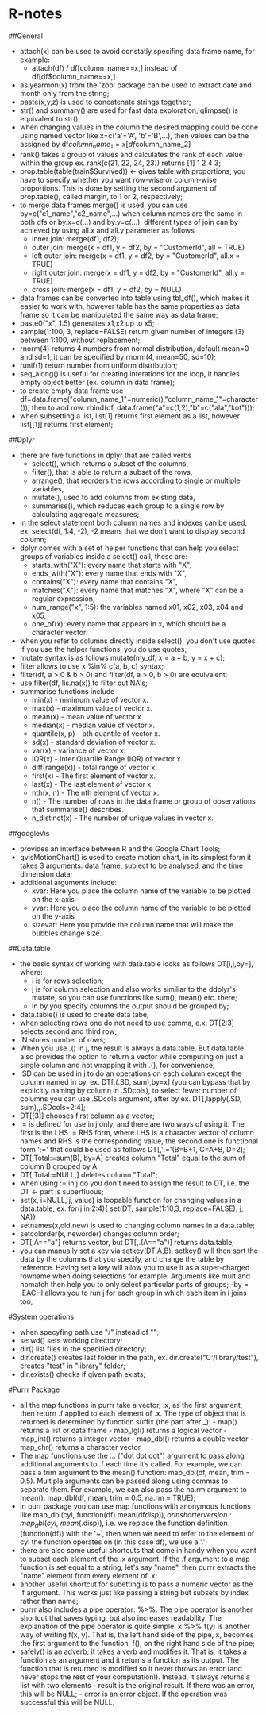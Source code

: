 # R-notes

##General
- attach(x) can be used to avoid constatly specifing data frame name, for example:
     - attach(df) / df[column_name==x,] instead of df[df$column_name==x,]
- as.yearmon(x) from the 'zoo' package can be used to extract date and month only from the string;
- paste(x,y,z) is used to concatenate strings together;
- str() and summary() are used for fast data exploration, glimpse() is equivalent to str();
- when changing values in the column the desired mapping could be done using named vector like x=c('a'='A', 'b'='B',...), then values can be the assigned by df$column_name_1=x[df$column_name_2]
- rank() takes a group of values and calculates the rank of each value within the group ex. rank(c(21, 22, 24, 23)) returns [1] 1 2 4 3;
- prop.table(table(train$Survived)) <- gives table with proportions, you have to specify whether you want row-wise or column-wise proportions. This is done by setting the second argument of prop.table(), called margin, to 1 or 2, respectively;
- to merge data frames merge() is used, you can use by=c("c1_name","c2_name",...) when column names are the same in both dfs or by.x=c(...) and by.y=c(...), different types of join can by achieved by using all.x and all.y parameter as follows
     - inner join: merge(df1, df2);
     - outer join: merge(x = df1, y = df2, by = "CustomerId", all = TRUE)
     - left outer join: merge(x = df1, y = df2, by = "CustomerId", all.x = TRUE)
     - right outer join: merge(x = df1, y = df2, by = "CustomerId", all.y = TRUE)
     - cross join: merge(x = df1, y = df2, by = NULL)
- data frames can be converted into table using tbl_df(), which makes it easier to work with, however table has the same properties as data frame so it can be manipulated the same way as data frame;
- paste0("x", 1:5) generates x1,x2 up to x5;
- sample(1:100, 3, replace=FALSE) return given number of integers (3) between 1:100, without replacement;
- rnorm(4) returns 4 numbers from normal distribution, default mean=0 and sd=1, it can be specified by rnorm(4, mean=50, sd=10);
- runif(1) return number from uniform distribution;
- seq_along() is useful for creating interations for the loop, it handles empty object better (ex. column in data frame);
- to create empty data frame use df=data.frame("column_name_1"=numeric(),"column_name_1"=character()), then to add row: rbind(df, data.frame("a"=c(1,2),"b"=c("ala","kot")));
- when subsetting a list, list[1] returns first element as a list, however list[[1]] returns first element; 

##Dplyr
- there are five functions in dplyr that are called verbs
     - select(), which returns a subset of the columns,
     - filter(), that is able to return a subset of the rows,
     - arrange(), that reorders the rows according to single or multiple variables,
     - mutate(), used to add columns from existing data,
     - summarise(), which reduces each group to a single row by calculating aggregate measures;
- in the select statement both column names and indexes can be used, ex. select(df, 1:4, -2), -2 means that we don't want to display second column;
- dplyr comes with a set of helper functions that can help you select groups of variables inside a select() call, these are:
     - starts_with("X"): every name that starts with "X",
     - ends_with("X"): every name that ends with "X",
     - contains("X"): every name that contains "X",
     - matches("X"): every name that matches "X", where "X" can be a regular expression,
     - num_range("x", 1:5): the variables named x01, x02, x03, x04 and x05,
     - one_of(x): every name that appears in x, which should be a character vector.
- when you refer to columns directly inside select(), you don't use quotes. If you use the helper functions, you do use quotes;
- mutate syntax is as follows mutate(my_df, x = a + b, y = x + c);
- filter allows to use x %in% c(a, b, c) syntax;
- filter(df, a > 0 & b > 0) and filter(df, a > 0, b > 0) are equivalent;
- use filter(df, !is.na(x)) to filter out NA's;
- summarise functions include
     - min(x) - minimum value of vector x.
     - max(x) - maximum value of vector x.
     - mean(x) - mean value of vector x.
     - median(x) - median value of vector x.
     - quantile(x, p) - pth quantile of vector x.
     - sd(x) - standard deviation of vector x.
     - var(x) - variance of vector x.
     - IQR(x) - Inter Quartile Range (IQR) of vector x.
     - diff(range(x)) - total range of vector x.
     - first(x) - The first element of vector x.
     - last(x) - The last element of vector x.
     - nth(x, n) - The nth element of vector x.
     - n() - The number of rows in the data.frame or group of observations that summarise() describes.
     - n_distinct(x) - The number of unique values in vector x.
      
##googleVis
- provides an interface between R and the Google Chart Tools;
- gvisMotionChart() is used to create motion chart, in its simplest form it takes 3 arguments: data frame, subject to be analysed, and the time dimension data; 
- additional arguments include: 
     - xvar: Here you place the column name of the variable to be plotted on the x-axis
     - yvar: Here you place the column name of the variable to be plotted on the y-axis
     - sizevar: Here you provide the column name that will make the bubbles change size.

##Data.table
- the basic syntax of working with data.table looks as follows DT[i,j,by=], where: 
     - i is for rows selection; 
     - j is for column selection and also works similiar to the ddplyr's mutate, so you can use functions like sum(), mean() etc. there; 
     - in by you specify columns the output should be grouped by;
- data.table() is used to create data tabe;
- when selecting rows one do not need to use comma, e.x. DT[2:3] selects second and third row;
- .N stores number of rows;
- When you use .() in j, the result is always a data.table. But data.table also provides the option to return a vector while computing on just a single column and not wrapping it with .(), for convenience;
- .SD can be used in j to do an operations on each column except the column named in by, ex. DT[,(.SD, sum),by=x] (you can bypass that by explicitly naming by column in .SDcols), to select fewer number of columns you can use .SDcols argument, after by ex. DT[,lapply(.SD, sum),,.SDcols=2:4];
- DT[[3]] chooses first column as a vector;
- := is defined for use in j only, and there are two ways of using it. The first is the LHS := RHS form, where LHS is a character vector of column names and RHS is the corresponding value, the second one is functional form ':=' that could be used as follows DT[,':='(B=B+1, C=A+B, D=2];
- DT[,Total:=sum(B), by=A] creates column "Total" equal to the sum of column B grouped by A;
- DT[,Total:=NULL,] deletes column "Total";
- when using := in j do you don't need to assign the result to DT, i.e. the DT <- part is superfluous;
- set(x, i=NULL, j, value) is loopable function for changing values in a data.table, ex. for(j in 2:4){ set(DT, sample(1:10,3, replace=FALSE), j, NA)}
- setnames(x,old,new) is used to changing column names in a data.table;
- setcolorder(x, neworder) changes column order;
- DT[,A=="a"] returns vector, but DT[,.(A=="a")] returns data.table;
- you can manually set a key via setkey(DT,A,B). setkey() will then sort the data by the columns that you specify, and change the table by reference. Having set a key will allow you to use it as a super-charged rowname when doing selections for example. Arguments like mult and nomatch then help you to only select particular parts of groups;
-by = .EACHI allows you to run j for each group in which each item in i joins too;

#System operations
- when specyfing path use "/" instead of "\";
- setwd() sets working directory;
- dir() list files in the specified directory;
- dir.create() creates last folder in the path, ex. dir.create("C:/library/test"), creates "test" in "library" folder;
- dir.exists() checks if given path exists;

#Purrr Package
- all the map functions in purrr take a vector, .x, as the first argument, then return .f applied to each element of .x. The type of object that is returned is determined by function suffix (the part after _):
          - map() returns a list or data frame
          - map_lgl() returns a logical vector
          - map_int() returns a integer vector
          - map_dbl() returns a double vector
          - map_chr() returns a character vector
- The map functions use the ... ("dot dot dot") argument to pass along additional arguments to .f each time it’s called. For example, we can pass a trim argument to the mean() function: map_dbl(df, mean, trim = 0.5). Multiple arguments can be passed along using commas to separate them. For example, we can also pass the na.rm argument to mean(): map_dbl(df, mean, trim = 0.5, na.rm = TRUE);
- in purr package you can use map functions with anonymous functions like map_dbl(cyl, function(df) mean(df$disp)), or in shorter version: map_dbl(cyl, ~ mean(.$disp)), i.e. we replace the function definition (function(df)) with the '~', then when we need to refer to the element of cyl the function operates on (in this case df), we use a '.';
- there are also some useful shortcuts that come in handy when you want to subset each element of the .x argument. If the .f argument to a map function is set equal to a string, let's say "name", then purrr extracts the "name" element from every element of .x;
- another useful shortcut for subetting is to pass a numeric vector as the .f argument. This works just like passing a string but subsets by index rather than name;
- purrr also includes a pipe operator: %>%. The pipe operator is another shortcut that saves typing, but also increases readability. The explanation of the pipe operator is quite simple: x %>% f(y) is another way of writing f(x, y). That is, the left hand side of the pipe, x, becomes the first argument to the function, f(), on the right hand side of the pipe;
- safely() is an adverb; it takes a verb and modifies it. That is, it takes a function as an argument and it returns a function as its output. The function that is returned is modified so it never throws an error (and never stops the rest of your computation!). Instead, it always returns a list with two elements
          - result is the original result. If there was an error, this will be NULL;
          - error is an error object. If the operation was successful this will be NULL;


